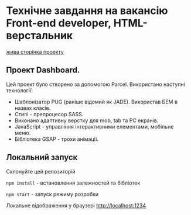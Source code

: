 # Технічне завдання на вакансію Front-end developer, HTML-верстальник

[жива сторінка проекту](https://maksymchukhrai.github.io/Dashboard-test-task/) 

## Проект Dashboard.

Цей проект було створено за допомогою Parcel. Використано наступні технології:<br>
* Шаблонізатор PUG (раніше відомий як JADE). Використав БЕМ в назвах класів.
* Стилі - препроцесор SASS.
* Виконано адаптивну верстку для mob, tab та PC екранів.
* JavaScript - управління інтерактивними елементами, мобільне меню.
* Бібліотека GSAP - трохи анімації.

## Локальний запуск

Склонуйте цей репозиторій

<code>npm install</code> - встановлення залежностей та бібліотек

<code>npm start</code> - запуск режиму розробки

Локальне відображення у браузері [http://localhost:1234](http://localhost:1234)